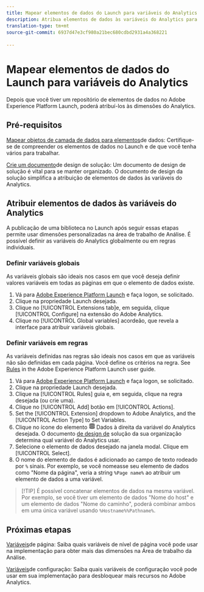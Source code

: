 ```yaml
---
title: Mapear elementos de dados do Launch para variáveis do Analytics
description: Atribua elementos de dados às variáveis do Analytics para que você possa usá-los como dimensões na área de trabalho da Análise.
translation-type: tm+mt
source-git-commit: 6937d47e3cf980a21bec680cdbd2931a4a368221

---
```



# Mapear elementos de dados do Launch para variáveis do Analytics

Depois que você tiver um repositório de elementos de dados no Adobe Experience Platform Launch, poderá atribuí-los às dimensões do Analytics.

## Pré-requisitos

[Mapear objetos de camada de dados para elementos](layer-to-elements.md)de dados: Certifique-se de compreender os elementos de dados no Launch e de que você tenha vários para trabalhar.

[Crie um documento](../prepare/solution-design.md)de design de solução: Um documento de design de solução é vital para se manter organizado. O documento de design da solução simplifica a atribuição de elementos de dados às variáveis do Analytics.

## Atribuir elementos de dados às variáveis do Analytics

A publicação de uma biblioteca no Launch após seguir essas etapas permite usar dimensões personalizadas na área de trabalho de Análise. É possível definir as variáveis do Analytics globalmente ou em regras individuais.

### Definir variáveis globais

As variáveis globais são ideais nos casos em que você deseja definir valores variáveis em todas as páginas em que o elemento de dados existe.

1. Vá para [Adobe Experience Platform Launch](https://launch.adobe.com) e faça logon, se solicitado.
1. Clique na propriedade Launch desejada.
1. Clique no [!UICONTROL Extensions tab]e, em seguida, clique [!UICONTROL Configure] na extensão do Adobe Analytics.
1. Clique no [!UICONTROL Global variables] acordeão, que revela a interface para atribuir variáveis globais.

### Definir variáveis em regras

As variáveis definidas nas regras são ideais nos casos em que as variáveis não são definidas em cada página. Você define os critérios na regra. See [Rules](https://docs.adobe.com/content/help/en/launch/using/reference/manage-resources/rules.html) in the Adobe Experience Platform Launch user guide.

1. Vá para [Adobe Experience Platform Launch](https://launch.adobe.com) e faça logon, se solicitado.
1. Clique na propriedade Launch desejada.
1. Clique na [!UICONTROL Rules] guia e, em seguida, clique na regra desejada (ou crie uma).
1. Clique no [!UICONTROL Add] botão em [!UICONTROL Actions].
1. Set the [!UICONTROL Extension] dropdown to Adobe Analytics, and the [!UICONTROL Action Type] to Set Variables.
1. Clique no ícone do elemento ![](assets/data-element.png) Dados à direita da variável do Analytics desejada. O documento [de design de](../prepare/solution-design.md) solução da sua organização determina qual variável do Analytics usar.
1. Selecione o elemento de dados desejado na janela modal. Clique em [!UICONTROL Select].
1. O nome do elemento de dados é adicionado ao campo de texto rodeado por `%` sinais. Por exemplo, se você nomeasse seu elemento de dados como &quot;Nome da página&quot;, veria a string `%Page name%` ao atribuir um elemento de dados a uma variável.

> [!TIP] É possível concatenar elementos de dados na mesma variável. Por exemplo, se você tiver um elemento de dados &quot;Nome do host&quot; e um elemento de dados &quot;Nome do caminho&quot;, poderá combinar ambos em uma única variável usando `%Hostname%%Pathname%`.

## Próximas etapas

[Variáveis](../vars/page-vars/page-variables.md)de página: Saiba quais variáveis de nível de página você pode usar na implementação para obter mais das dimensões na Área de trabalho da Análise.

[Variáveis](../vars/config-vars/configuration-variables.md)de configuração: Saiba quais variáveis de configuração você pode usar em sua implementação para desbloquear mais recursos no Adobe Analytics.
